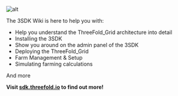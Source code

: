 ![alt](img/sdk_intro.png)

The 3SDK Wiki is here to help you with:

- Help you understand the ThreeFold_Grid architecture into detail
- Installing the 3SDK
- Show you around on the admin panel of the 3SDK
- Deploying the ThreeFold_Grid
- Farm Management & Setup
- Simulating farming calculations

And more

**Visit [sdk.threefold.io](sdk:sdk_home) to find out more!**